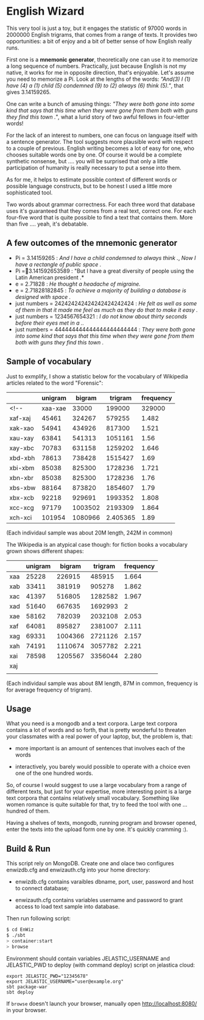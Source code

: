 English Wizard
==================


This very tool is just a toy, but it engages the statistic of 97000 words in 2000000 English trigrams, that comes from a range of texts. It provides two opportunities: a bit of enjoy and a bit of better sense of how English really runs.

First one is a **mnemonic generator**, theoretically one can use it to memorize a long sequence of numbers. Practically, just because English is not my native, it works for me in opposite direction, that's enjoyable. Let's assume you need to memorize a Pi. Look at the lengths of the words: *"And(3) I (1) have (4) a (1) child (5) condemned (9) to (2) always (6) think (5)."*, that gives 3.14159265.

One can write a bunch of amusing things: *"They were both gone into some kind that says that this time when they were gone from them both with guns they find this town ."*, what a lurid story of two awful fellows in four-letter words!

For the lack of an interest to numbers, one can focus on language itself with a sentence generator. The tool suggests more plausible word with respect to a couple of previous. English writing becomes a lot of easy for one, who chooses suitable words one by one. Of course it would be a complete synthetic nonsense, but .... you will be surprised that only a little participation of humanity is really necessary to put a sense into them.

As for me, it helps to estimate possible context of different words or possible language constructs, but to be honest I used a little more sophisticated tool.

Two words about grammar correctness. For each three word that database uses it's guaranteed that they comes from a real text, correct one. For each four-five word that is quite possible to find a text that contains them. More than five .... yeah, it's debatable.

A few outcomes of the mnemonic generator
-------------------------------------------

 - Pi = 3.14159265 :	*And I have a child condemned to always think .*, *Now I have a rectangle of public space .*
 - Pi =3.141592653589	 : "But I have a great diversity of people using the Latin American president .*
 -	e = 2.71828 : *He thought a headache of migraine.*
 -	e = 2.71828182845 : *To achieve a majority of building a database is designed with space .*
 -	just numbers = 242424242424242424242424 : 	*He felt as well as some of them in that it made me feel as much as they do that to make it easy .*
 - just numbers = 1234567654321 :	*I do not know about thirty seconds before their eyes met in a ..*
 - just numbers = 444444444444444444444444 : *They were both gone into some kind that says that this time when they were gone from them both with guns they find this town .*


Sample of vocabulary
---------------------
Just to exmplify, I show a statistic below for the vocabulary of Wikipedia articles related to
the word "Forensic":

|         | unigram | bigram | trigram  | frequency |
| --------| ------ | ------- | -------- | --------- |
<!-- | xaa-xae | 33000  |  199000 | 329000   | 1.37      |
| xaf-xaj | 45461  |  324267 | 579255   | 1.482     |
| xak-xao | 54941  |  434926 | 817300   | 1.521     |
| xau-xay | 63841  |  541313 | 1051161  | 1.56      |
| xay-xbc | 70783  |  631158 | 1259202  | 1.646     |
| xbd-xbh | 78613  |  738428 | 1515427  | 1.69      |
| xbi-xbm | 85038  |  825300 | 1728236  | 1.721     |
| xbn-xbr | 85038  |  825300 | 1728236  | 1.76      |
| xbs-xbw | 88164  |  873820 | 1854607  |  1.79     |
| xbx-xcb | 92218  |  929691 | 1993352  | 1.808     |
| xcc-xcg | 97179  | 1003502 | 2193309  | 1.864     | -->
| xch-xci | 101954 | 1080966 | 2.405365 | 1.89      |

(Each individaul sample was about 20M length, 242M in common)

The Wikipedia is an atypical case though: for fiction books a vocabulary grown shows different shapes:

|         | unigram | bigram | trigram  | frequency |
| --------| ------ | ------- | -------- | --------- |
|  xaa    | 25228  | 226915  |  485915  | 1.664     |
|  xab    | 33411  | 381919  |  905278  | 1.862     |
|  xac    | 41397  | 516805  | 1282582  | 1.967     |
|  xad    | 51640  | 667635  | 1692993  | 2         |
|  xae    | 58162  | 782039  | 2032108  | 2.053     |
|  xaf    | 64081  | 895827  | 2381007  | 2.111     |
|  xag    | 69331  | 1004366 | 2721126  | 2.157     |
|  xah    | 74191  | 1110674 | 3057782  | 2.221     |
|  xai    | 78598  | 1205567 | 3356044  | 2.280     |
|  xaj    |        |         |          |           |
|         |        |         |          |           |

(Each individaul sample was about 8M length, 87M in common, frequency is for average frequency of trigram).


Usage
-------------
What you need is a mongodb and a text corpora. Large text corpora contains a lot of words and so forth, that 
is pretty wonderful to threaten your classmates with a real power of your laptop, but, the problem is, that:

 - more important is an amount of sentences that involves each of the words

 - interactively, you barely would possible to operate with a choice even one of the one hundred words.

So, of course I would suggest to use a large vocabulary from a range of different texts, but just for your expertise, more interesting point is a large text corpora that contains relatively small vocabulary. Something like women romance is quite suitable for that, try to feed the tool with one ... hundred of them.

Having a shelves of texts, mongodb, running program and browser opened, enter the texts into the upload form one by one. It's quickly cramming :).

Build & Run
-------------------
This script rely on MongoDB. Create one and olace two configures
enwizdb.cfg and enwizauth.cfg into your home directory:

 - enwizdb.cfg contains varaibles dbname, port, user, password and host to connect
   database;

 - enwizauth.cfg contains variables username and password to grant access to load 
   text sample into database.

Then run following script: 

```sh
$ cd EnWiz
$ ./sbt
> container:start
> browse
```

Environment should contain variables JELASTIC_USERNAME and JELASTIC_PWD to deploy (with command deploy) 
script on jelastica cloud:

```
export JELASTIC_PWD="12345678"
export JELASTIC_USERNAME="user@example.org"
sbt package-war
sbt deploy
```

If `browse` doesn't launch your browser, manually open [http://localhost:8080/](http://localhost:8080/) in your browser.
